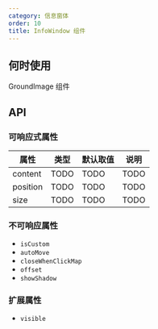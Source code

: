```yaml
---
category: 信息窗体
order: 10
title: InfoWindow 组件
---
```



## 何时使用

GroundImage 组件

## API

### 可响应式属性

| 属性 | 类型 | 默认取值 | 说明 |
|------|-----|------|-----|
| content | TODO | TODO | TODO |
| position | TODO | TODO | TODO |
| size | TODO | TODO | TODO |

### 不可响应属性

+ `isCustom`
+ `autoMove`
+ `closeWhenClickMap`
+ `offset`
+ `showShadow`

### 扩展属性

+ `visible`
